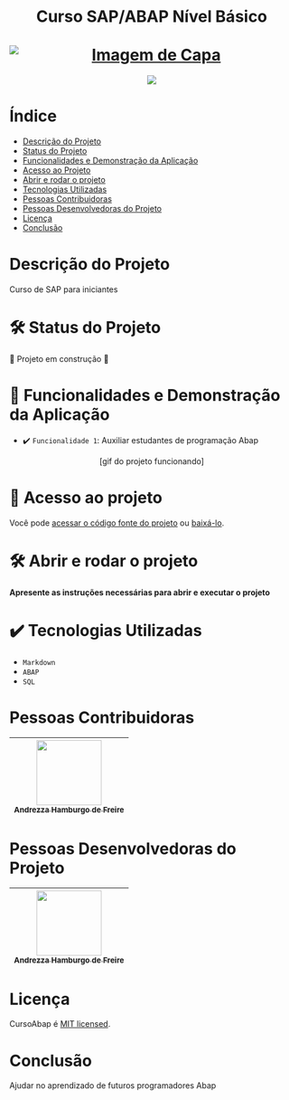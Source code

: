 <div align="center">
  <h1 align="center">
   Curso SAP/ABAP Nível Básico
    <br />
    <br />
    <a href="https://www.youtube.com/playlist?list=PLnpMwD8LFgjh05i3HTz0OowSufokin24z">
     <img src="https://github.com/andrezzahfreire/sap/assets/100586467/57786ba4-378d-47cb-b111-c17407a85d35" alt="Imagem de Capa" style="display: block; margin: auto;"/>
    </a>
  </h1>
</div>

<p align="center">
   <img src="http://img.shields.io/static/v1?label=STATUS&message=EM%20DESENVOLVIMENTO&color=RED&style=for-the-badge" #vitrinedev/>
</p>
  
# Índice 

* [Descrição do Projeto](#descrição-do-projeto)
* [Status do Projeto](#status-do-projeto)
* [Funcionalidades e Demonstração da Aplicação](#funcionalidades-e-demonstração-da-aplicação)
* [Acesso ao Projeto](#acesso-ao-projeto)
* [Abrir e rodar o projeto](#abrir-e-rodar-o-projeto)
* [Tecnologias Utilizadas](#tecnologias-utilizadas)
* [Pessoas Contribuidoras](#pessoas-contribuidoras)
* [Pessoas Desenvolvedoras do Projeto](#pessoas-desenvolvedoras-do-projeto)
* [Licença](#licença)
* [Conclusão](#conclusão)

# Descrição do Projeto

Curso de SAP para iniciantes

# :hammer_and_wrench: Status do Projeto

:construction: Projeto em construção :construction:

# :hammer:  Funcionalidades e Demonstração da Aplicação

- :heavy_check_mark: `Funcionalidade 1`: Auxiliar estudantes de programação Abap

  
<div align="center"> [gif do projeto funcionando] </div>

# 📁 Acesso ao projeto

Você pode [acessar o código fonte do projeto](https://github.com/andrezzahfreire/sap/tree/main/src) ou [baixá-lo](https://github.com/andrezzahfreire/sap/).

# 🛠️ Abrir e rodar o projeto

**Apresente as instruções necessárias para abrir e executar o projeto**

# :heavy_check_mark: Tecnologias Utilizadas

- `Markdown`
- `ABAP`
- `SQL`


# Pessoas Contribuidoras

| [<img loading="lazy" src="https://avatars.githubusercontent.com/u/100586467?v=4" width=115><br><sub>Andrezza Hamburgo de Freire</sub>](https://github.com/andrezzahfreire) |  
| :---: |

# Pessoas Desenvolvedoras do Projeto

| [<img loading="lazy" src="https://avatars.githubusercontent.com/u/100586467?v=4" width=115><br><sub>Andrezza Hamburgo de Freire</sub>](https://github.com/andrezzahfreire) |  
| :---: |

# Licença

CursoAbap é [MIT licensed](./LICENSE).

# Conclusão

Ajudar no aprendizado de futuros programadores Abap
